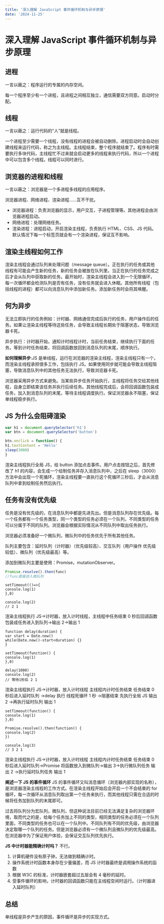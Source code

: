 ```yaml
---
title: '深入理解 JavaScript 事件循环机制与异步原理'
date: '2024-11-25'
---
```

# 深入理解 JavaScript 事件循环机制与异步原理

## 进程

一言以蔽之：程序运行的专属的内存空间。

每一个程序至少有一个进程，且进程之间相互独立，通信需要双方同意。启动时分配。

## 线程

一言以蔽之：运行代码的“人”就是线程。

一个进程至少需要一个线程，没有线程的进程会被自动删除。进程启动时会自动创建线程来运行代码，称之为主线程。主线程结束，整个程序就结束了。程序有时需要执行多块代码，主线程忙不过来就会启动更多的线程来执行代码，所以一个进程中可以包含多个线程。线程可以同时进行。

## 浏览器的进程和线程

一言以蔽之：浏览器是一个多进程多线程的应用程序。

浏览器进程、网络进程、渲染进程……互不干扰。

- 浏览器进程：负责浏览器的显示，用户交互，子进程管理等。其他进程会由浏览器进程启动。
- 网络进程：处理网络任务。
- 渲染进程：进程启动，开启渲染主线程，负责执行 HTML、CSS、JS 代码。默认情况下每一个标签页就会有一个渲染进程，保证互不影响。

## 渲染主线程如何工作

渲染主线程会通过队列来处理问题（message queue）。正在执行的任务或其他线程有可能会产生新的任务，新的任务会被放在队列里。当正在执行的任务完成之后才会从队列中获取新的任务。最开始时，渲染主线程会进入到一个无限循环， 每一次循环都会检测队列是否有任务，没有任务就会进入休眠。其他所有线程（包括线程的进程）都可以向消息队列中添加新任务。添加新任务时会将其唤醒。

## 何为异步

无法立即执行的任务例如：计时器、网络通信完成后执行的任务，用户操作后的任务。如果让渲染主线程等待这些任务，会导致主线程长期处于阻塞状态，导致浏览器卡死。

异步执行：计时器开始，通知计时线程计时，当前任务结束，继续执行下面的任务。等到计时任务结束，将回调函数放回到消息队列的末尾，顺序执行。

**如何理解异步**:JS 是单线程，运行在浏览器的渲染主线程，渲染主线程只有一个，而渲染主线程承担很多工作，包括执行 JS。如果使用同步就可能会导致主线程阻塞，导致消息队列中的其他任务无法执行，导致浏览器卡死。

浏览器采用异步方式来避免。当某些异步任务开始执行，主线程将任务交给其他线程，自身立即结束该任务并执行后续任务。其他线程完成后，会将回调函数包装成任务，加入到消息队列的末尾，等待主线程调度执行。保证浏览器永不阻塞，保证单线程稳步执行。

## JS 为什么会阻碍渲染

```JavaScript
var h1 = document.querySelector('h1')
var btn = document.querySelector('button')

btn.onclick = function() {
h1.textContent = 'Hello'
sleep(3000)
}
```

渲染主线程执行全局 JS，给 button 添加点击事件。用户点击按钮之后，首先修改了 h1 的内容，会生成一个绘制任务并存入消息队列中，之后在 sleep（3000）方法中会出现一个死循环，渲染主线程要一直执行这个死循环三秒后，才会从消息队列中拿到绘制任务然后执行。

## 任务有没有优先级

任务是没有优先级的，在消息队列中都是先进先出。但是消息队列存在优先级。每一个任务都有一个任务类型，同一个类型的任务必须在一个队列，不同类型的任务可以分属于不同的队列。浏览器会根据实际情况从不同队列中取出任务执行。

浏览器必须准备好一个微队列，微队列中的任务优先于所有其他任务。

队列主要包含：延时队列（计时器）（优先级较高）、交互队列（用户操作 优先级较低）、微队列（优先级最高）等。

添加到微队列主要是使用：Promise，mutationObserver。

```JavaScript
Promise.resolve().then(func)
//func直接进入微队列
```

```JS
setTimeout(()=>{
console.log(1)
},0)

console.log(2)
// 2 1
```

渲染主线程执行 JS->计时器，放入计时线程，主线程中任务结束 0 秒后回调函数包装成任务进入到队列->输出 2->输出 1

```JS
function delay(duration) {
var start = Date.now()
while(Date.now()-start<duration) {}
}

setTimeout(function() {
console.log(1)
},0)

delay(1000)
console.log(2)
// 等待1秒后 2 1
```

渲染主线程执行 JS->计时器，放入计时线程 主线程内计时任务结束 任务结束 0 秒后进入延时队列 ->delay 执行 线程死循环 1 秒 ->阻塞结束 先执行全局 JS 输出 2 ->再执行延时队列 输出 1

```JS
setTimeout(function() {
console.log(1)
},0)

Promise.resolve().then(function() {
console.log(2)
})

console.log(3)
// 3 2 1
```

渲染主线程执行 JS->计时器，放入计时线程 主线程内计时任务结束 任务结束 0 秒后进入延时队列->Promise 将函数放入到微队列->输出 3->执行微队列任务 输出 2 ->执行延时队列任务 输出 1

**阐述一下 JS 的事件循环**
JS 的事件循环又叫消息循环（浏览器内部实现的名称），是浏览器渲染主线程的工作方式。在渲染主线程开始后会开启一个不会结束的 for 循环，每一次循环从消息队列取出第一个任务来执行，而其他线程只需在合适的时候将任务加到队列的末尾即可。

过去将队列分为宏队列，微队列，但这种说法目前已经无法满足复杂的浏览器环境，取而代之的是，给每个任务加上不同的类型，相同类型的任务必须在一个队列里面，不同类型的任务也可以在一个队列中。不同队列有不同的优先级，由浏览器决定取哪一个队列的任务。但是浏览器必须有一个微队列且微队列的优先级最高。在浏览器中为了保证用户体验，会保证交互队列优先执行。

**JS 中计时器能精确计时吗？**
不行。

1. 计算机硬件没有原子钟，无法做到精确计时。
2. 操作系统计时函数本身存在少量偏差，而 JS 计时器最终是调用操作系统的函数
3. 根据 W3C 的标准，计时器嵌套超过五层会有 4 毫秒的延时。
4. 受事件循环的影响，计时器的回调函数只能在主线程空闲时运行。（计时器进入延时队列）

## 总结

单线程是异步产生的原因，事件循环是异步的实现方式。
